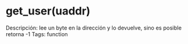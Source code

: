 # get_user(uaddr)

Descripción: lee un byte en la dirección y lo devuelve, sino es posible retorna -1 
Tags: function